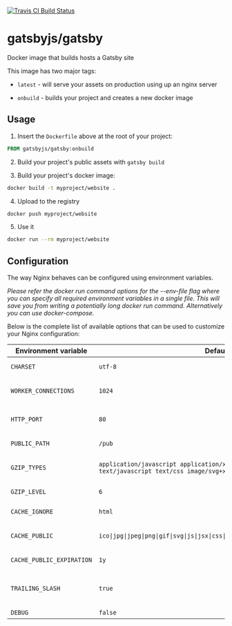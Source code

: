 [![Travis CI Build Status](https://travis-ci.org/gatsbyjs/gatsby-docker.svg?branch=master)](https://travis-ci.org/gatsbyjs/gatsby-docker)

# gatsbyjs/gatsby
Docker image that builds hosts a Gatsby site

This image has two major tags:

* `latest` - will serve your assets on production using up an nginx server

* `onbuild` - builds your project and creates a new docker image

## Usage

1. Insert the `Dockerfile` above at the root of your project:

  ```Dockerfile
  FROM gatsbyjs/gatsby:onbuild
  ```

2. Build your project's public assets with `gatsby build`

3. Build your project's docker image:

  ```bash
  docker build -t myproject/website .
  ```

4. Upload to the registry

  ```bash
  docker push myproject/website
  ```

5. Use it

  ```bash
  docker run --rm myproject/website
  ```

## Configuration

The way Nginx behaves can be configured using environment variables.

_Please refer the docker run command options for the --env-file flag where you can specify all required environment variables in a single file. This will save you from writing a potentially long docker run command. Alternatively you can use docker-compose._

Below is the complete list of available options that can be used to customize your Nginx configuration:

| Environment variable      | Default                                                                                                      | Description                                                                                                                                                                                                                                                                            |
|---------------------------|--------------------------------------------------------------------------------------------------------------|----------------------------------------------------------------------------------------------------------------------------------------------------------------------------------------------------------------------------------------------------------------------------------------|
| `CHARSET`                 | `utf-8`                                                                                                      | Charset being used in `Content-Type` response header field. See http://nginx.org/en/docs/http/ngx_http_charset_module.html                                                                                                                                                             |
| `WORKER_CONNECTIONS`      | `1024`                                                                                                       | The maximum number of simultaneous connections that can be opened by a worker process. See http://nginx.org/en/docs/ngx_core_module.html#worker_connections                                                                                                                            |
| `HTTP_PORT`               | `80`                                                                                                         | The address and / or port for IP, or the path for a UNIX-domain socket on which the server will accept requests. See http://nginx.org/en/docs/http/ngx_http_core_module.html#listen                                                                                                    |
| `PUBLIC_PATH`             | `/pub`                                                                                                       | The path to the directory from which files are being served. See http://nginx.org/en/docs/http/ngx_http_core_module.html#root                                                                                                                                                          |
| `GZIP_TYPES`              | `application/javascript application/x-javascript application/rss+xml text/javascript text/css image/svg+xml` | MIME types in addition to `text/html` for which gzip compression should be enabled. See http://nginx.org/en/docs/http/ngx_http_gzip_module.html#gzip_types                                                                                                                             |
| `GZIP_LEVEL`              | `6`                                                                                                          | Gzip compression level of a response. See http://nginx.org/en/docs/http/ngx_http_gzip_module.html#gzip_comp_level                                                                                                                                                                      |
| `CACHE_IGNORE`            | `html`                                                                                                       | Regular expression to specify which paths shouldn't be cachable (header `Cache-Control` set to `no-store`).                                                                                                                                                                            |
| `CACHE_PUBLIC`            | `ico\|jpg\|jpeg\|png\|gif\|svg\|js\|jsx\|css\|less\|swf\|eot\|ttf\|otf\|woff\|woff2`                                        | Regular expression to specify which paths should be cachable (headers `Cache-Control` set to `public` and `Expires` set to the value of `$CACHE_PUBLIC_EXPIRATION`).                                                                                                                   |
| `CACHE_PUBLIC_EXPIRATION` | `1y`                                                                                                         | Time to set for header `Expires`. See http://nginx.org/en/docs/http/ngx_http_headers_module.html#expires                                                                                                                                                                               |
| `TRAILING_SLASH`          | `true`                                                                                                       | Specifies if paths should end with a trailing slash or not. Prevents [duplicated content](https://moz.com/learn/seo/duplicate-content) by redirecting requests to URLs ending with a slash to its non-trailing-slash equivalent if set to `true` and the other way around for `false`. |
| `DEBUG`                   | `false`                                                                                                      | If set to `true` the configuration is being printed before the server starts.                                                                                                                                                                                                          |
